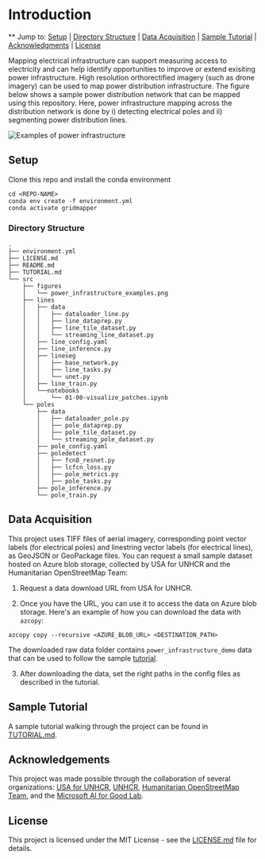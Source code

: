 # Introduction
** Jump to: [Setup](#setup) | [Directory Structure](#directory-structure) | [Data Acquisition](#data-acquisition) | [Sample Tutorial](#sample-tutorial) | [Acknowledgments](#acknowledgements) | [License](#license) 

Mapping electrical infrastructure can support measuring access to electricity and can help identify opportunities to improve or extend exisiting power infrastructure.
High resolution orthorectified imagery (such as drone imagery) can be used to map power distribution infrastructure. The figure below shows a sample power distribution network
that can be mapped using this repository. Here, power infrastructure mapping across the distribution network is done by i) detecting electrical poles and ii) segmenting power distribution lines.

![Examples of power infrastructure](src/figures/power_infrastructure_examples.png)

## Setup

Clone this repo and install the conda environment
```
cd <REPO-NAME>
conda env create -f environment.yml
conda activate gridmapper
```

### Directory Structure
```
.
├── environment.yml
├── LICENSE.md
├── README.md
├── TUTORIAL.md
└── src
    ├── figures
    │   └── power_infrastructure_examples.png
    ├── lines
    │   ├── data
    │   │   ├── dataloader_line.py
    │   │   ├── line_dataprep.py
    │   │   ├── line_tile_dataset.py
    │   │   └── streaming_line_dataset.py
    │   ├── line_config.yaml
    │   ├── line_inference.py
    │   ├── lineseg
    │   │   ├── base_network.py
    │   │   ├── line_tasks.py
    │   │   └── unet.py
    │   ├── line_train.py  
    │   └──notebooks
    │       └── 01-00-visualize_patches.ipynb
    └── poles
        ├── data
        │   ├── dataloader_pole.py
        │   ├── pole_dataprep.py
        │   ├── pole_tile_dataset.py
        │   └── streaming_pole_dataset.py
        ├── pole_config.yaml
        ├── poledetect
        │   ├── fcn8_resnet.py
        │   ├── lcfcn_loss.py
        │   ├── pole_metrics.py
        │   ├── pole_tasks.py
        ├── pole_inference.py
        └── pole_train.py
```

## Data Acquisition
This project uses TIFF files of aerial imagery, corresponding point vector labels (for electrical poles) and linestring vector
labels (for electrical lines), as GeoJSON or GeoPackage files. You can request a small sample dataset hosted on Azure blob storage,
collected by USA for UNHCR and the Humanitarian OpenStreetMap Team:

1. Request a data download URL from USA for UNHCR.

2. Once you have the URL, you can use it to access the data on Azure blob storage. Here's an example of how you can download the data with `azcopy`:

```
azcopy copy --recursive <AZURE_BLOB_URL> <DESTINATION_PATH>
```

The downloaded raw data folder contains `power_infrastructure_demo` data that can be used to follow the sample [tutorial](TUTORIAL.md).

3. After downloading the data, set the right paths in the config files as described in the tutorial.

## Sample Tutorial
A sample tutorial walking through the project can be found in [TUTORIAL.md](TUTORIAL.md).

## Acknowledgements
This project was made possible through the collaboration of several organizations: 
[USA for UNHCR](https://www.unrefugees.org/), [UNHCR](https://www.unhcr.org/), [Humanitarian OpenStreetMap Team](https://www.hotosm.org/), and the [Microsoft AI for Good Lab](https://www.microsoft.com/en-us/research/group/ai-for-good-research-lab/).

## License
This project is licensed under the MIT License - see the [LICENSE.md](LICENSE.md) file for details.